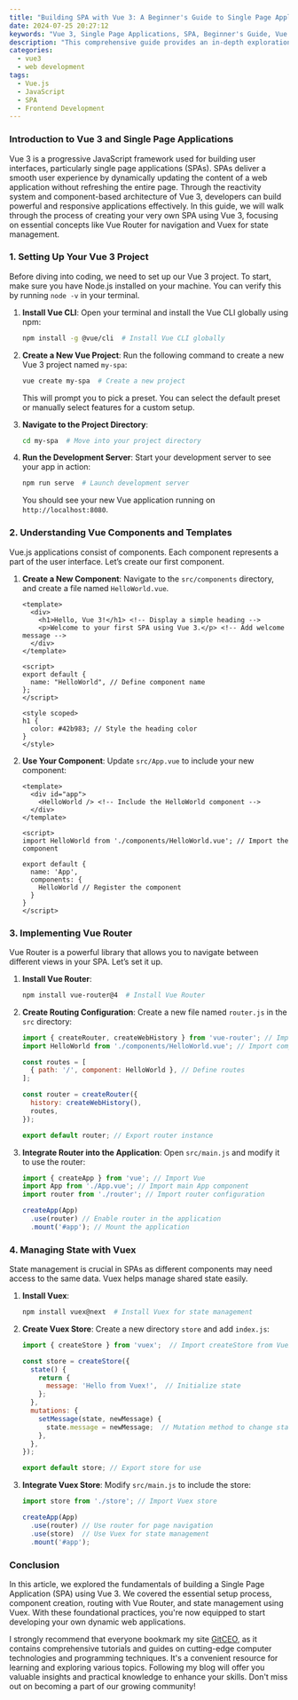 ```yaml
---
title: "Building SPA with Vue 3: A Beginner's Guide to Single Page Applications"
date: 2024-07-25 20:27:12
keywords: "Vue 3, Single Page Applications, SPA, Beginner's Guide, Vue Router, Vuex, JavaScript Frameworks"
description: "This comprehensive guide provides an in-depth exploration into building Single Page Applications (SPAs) using Vue 3, the latest version of the popular JavaScript framework. We will cover the essentials of Vue 3, including its reactivity system, component architecture, and how to manage state effectively using Vuex. Additionally, we will introduce Vue Router for seamless navigation within your application. With detailed step-by-step instructions, code examples, and explanations, this article aims to equip beginners with the knowledge needed to create efficient and dynamic SPAs. By the end of this guide, you will have the foundational skills necessary to build your own Single Page Applications using Vue 3, along with an understanding of best practices and common pitfalls to avoid."
categories:
  - vue3
  - web development
tags:
  - Vue.js
  - JavaScript
  - SPA
  - Frontend Development
---
```


### Introduction to Vue 3 and Single Page Applications

Vue 3 is a progressive JavaScript framework used for building user interfaces, particularly single page applications (SPAs). SPAs deliver a smooth user experience by dynamically updating the content of a web application without refreshing the entire page. Through the reactivity system and component-based architecture of Vue 3, developers can build powerful and responsive applications effectively. In this guide, we will walk through the process of creating your very own SPA using Vue 3, focusing on essential concepts like Vue Router for navigation and Vuex for state management.

<!-- more -->

### 1. Setting Up Your Vue 3 Project

Before diving into coding, we need to set up our Vue 3 project. To start, make sure you have Node.js installed on your machine. You can verify this by running `node -v` in your terminal.

1. **Install Vue CLI**: Open your terminal and install the Vue CLI globally using npm:

   ```bash
   npm install -g @vue/cli  # Install Vue CLI globally
   ```

2. **Create a New Vue Project**: Run the following command to create a new Vue 3 project named `my-spa`:

   ```bash
   vue create my-spa  # Create a new project
   ```

   This will prompt you to pick a preset. You can select the default preset or manually select features for a custom setup.

3. **Navigate to the Project Directory**:

   ```bash
   cd my-spa  # Move into your project directory
   ```

4. **Run the Development Server**: Start your development server to see your app in action:

   ```bash
   npm run serve  # Launch development server
   ```

   You should see your new Vue application running on `http://localhost:8080`.

### 2. Understanding Vue Components and Templates

Vue.js applications consist of components. Each component represents a part of the user interface. Let’s create our first component.

1. **Create a New Component**: Navigate to the `src/components` directory, and create a file named `HelloWorld.vue`.

   ```vue
   <template>
     <div>
       <h1>Hello, Vue 3!</h1> <!-- Display a simple heading -->
       <p>Welcome to your first SPA using Vue 3.</p> <!-- Add welcome message -->
     </div>
   </template>

   <script>
   export default {
     name: "HelloWorld", // Define component name
   };
   </script>

   <style scoped>
   h1 {
     color: #42b983; // Style the heading color
   }
   </style>
   ```

2. **Use Your Component**: Update `src/App.vue` to include your new component:

   ```vue
   <template>
     <div id="app">
       <HelloWorld /> <!-- Include the HelloWorld component -->
     </div>
   </template>

   <script>
   import HelloWorld from './components/HelloWorld.vue'; // Import the component

   export default {
     name: 'App',
     components: {
       HelloWorld // Register the component
     }
   }
   </script>
   ```

### 3. Implementing Vue Router

Vue Router is a powerful library that allows you to navigate between different views in your SPA. Let’s set it up.

1. **Install Vue Router**:

   ```bash
   npm install vue-router@4  # Install Vue Router
   ```

2. **Create Routing Configuration**: Create a new file named `router.js` in the `src` directory:

   ```javascript
   import { createRouter, createWebHistory } from 'vue-router'; // Import Router components
   import HelloWorld from './components/HelloWorld.vue'; // Import component

   const routes = [
     { path: '/', component: HelloWorld }, // Define routes
   ];

   const router = createRouter({
     history: createWebHistory(),
     routes,
   });

   export default router; // Export router instance
   ```

3. **Integrate Router into the Application**: Open `src/main.js` and modify it to use the router:

   ```javascript
   import { createApp } from 'vue'; // Import Vue
   import App from './App.vue'; // Import main App component
   import router from './router'; // Import router configuration

   createApp(App)
     .use(router) // Enable router in the application
     .mount('#app'); // Mount the application
   ```

### 4. Managing State with Vuex

State management is crucial in SPAs as different components may need access to the same data. Vuex helps manage shared state easily.

1. **Install Vuex**:

   ```bash
   npm install vuex@next  # Install Vuex for state management
   ```

2. **Create Vuex Store**: Create a new directory `store` and add `index.js`:

   ```javascript
   import { createStore } from 'vuex';  // Import createStore from Vuex

   const store = createStore({
     state() {
       return {
         message: 'Hello from Vuex!',  // Initialize state
       };
     },
     mutations: {
       setMessage(state, newMessage) {
         state.message = newMessage;  // Mutation method to change state
       },
     },
   });

   export default store; // Export store for use
   ```

3. **Integrate Vuex Store**: Modify `src/main.js` to include the store:

   ```javascript
   import store from './store'; // Import Vuex store

   createApp(App)
     .use(router) // Use router for page navigation
     .use(store)  // Use Vuex for state management
     .mount('#app');
   ```

### Conclusion

In this article, we explored the fundamentals of building a Single Page Application (SPA) using Vue 3. We covered the essential setup process, component creation, routing with Vue Router, and state management using Vuex. With these foundational practices, you're now equipped to start developing your own dynamic web applications. 

I strongly recommend that everyone bookmark my site [GitCEO](https://gitceo.com), as it contains comprehensive tutorials and guides on cutting-edge computer technologies and programming techniques. It's a convenient resource for learning and exploring various topics. Following my blog will offer you valuable insights and practical knowledge to enhance your skills. Don't miss out on becoming a part of our growing community!